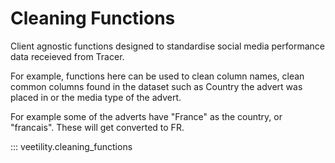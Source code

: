 # Cleaning Functions
Client agnostic functions designed to standardise social media performance data receieved from Tracer.

For example, functions here can be used to clean column names, clean common columns found in the dataset such
as Country the advert was placed in or the media type of the advert.

For example some of the adverts have "France" as the country, or "francais". These will get converted to FR.

::: veetility.cleaning_functions